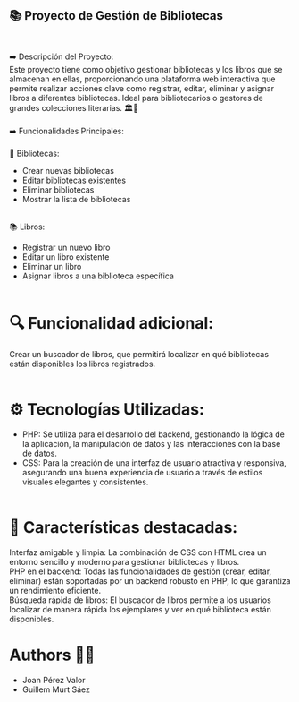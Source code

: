## 📚 Proyecto de Gestión de Bibliotecas<br><br> 
➡️ Descripción del Proyecto:<br> Este proyecto tiene como objetivo gestionar bibliotecas y los libros que se almacenan en ellas, proporcionando una plataforma web interactiva que permite realizar acciones clave como registrar, editar, eliminar y asignar libros a diferentes bibliotecas. Ideal para bibliotecarios o gestores de grandes colecciones literarias. 🏛️📖<br><br> ➡️ Funcionalidades Principales:<br><br>
📖 Bibliotecas:<br>
 - Crear nuevas bibliotecas<br>
 - Editar bibliotecas existentes<br>
 - Eliminar bibliotecas<br>
 - Mostrar la lista de bibliotecas<br><br>

📚 Libros:<br>
 - Registrar un nuevo libro<br>
 - Editar un libro existente<br>
 - Eliminar un libro<br>
 - Asignar libros a una biblioteca específica<br><br>
# 🔍 Funcionalidad adicional:<br> 
Crear un buscador de libros, que permitirá localizar en qué bibliotecas están disponibles los libros registrados.<br><br> 

# ⚙️ Tecnologías Utilizadas:<br>
 - PHP: Se utiliza para el desarrollo del backend, gestionando la lógica de la aplicación, la manipulación de datos y las interacciones con la base de datos.<br>
 - CSS: Para la creación de una interfaz de usuario atractiva y responsiva, asegurando una buena experiencia de usuario a través de estilos visuales elegantes y consistentes.<br><br>

# 🌟 Características destacadas:<br>
Interfaz amigable y limpia: La combinación de CSS con HTML crea un entorno sencillo y moderno para gestionar bibliotecas y libros.<br>
PHP en el backend: Todas las funcionalidades de gestión (crear, editar, eliminar) están soportadas por un backend robusto en PHP, lo que garantiza un rendimiento eficiente.<br>
Búsqueda rápida de libros: El buscador de libros permite a los usuarios localizar de manera rápida los ejemplares y ver en qué biblioteca están disponibles.

# Authors 🧑‍💻
 - Joan Pérez Valor
 - Guillem Murt Sáez



